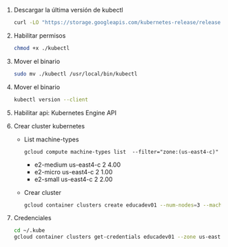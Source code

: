 
1. Descargar la última versión de kubectl
    ```bash
    curl -LO "https://storage.googleapis.com/kubernetes-release/release/$(curl -s https://storage.googleapis.com/kubernetes-release/release/stable.txt)/bin/linux/amd64/kubectl"

    ```

1. Habilitar permisos
    ```bash
    chmod +x ./kubectl
    ```

1. Mover el binario
    ```bash
    sudo mv ./kubectl /usr/local/bin/kubectl
    ```
1. Mover el binario
    ```bash
    kubectl version --client
    ``` 

1. Habilitar api: Kubernetes Engine API

1. Crear cluster kubernetes

    * List machine-types
        ```console
        gcloud compute machine-types list  --filter="zone:(us-east4-c)"
        ```
        
        - e2-medium        us-east4-c  2     4.00
        - e2-micro         us-east4-c  2     1.00
        - e2-small         us-east4-c  2     2.00

    * Crear cluster

        ```bash
        gcloud container clusters create educadev01 --num-nodes=3 --machine-type=e2-small --zone us-east4-c --cluster-version 1.16
        ``` 

1. Credenciales
    ```bash
    cd ~/.kube
    gcloud container clusters get-credentials educadev01 --zone us-east4-c --project educadev
    ``` 
